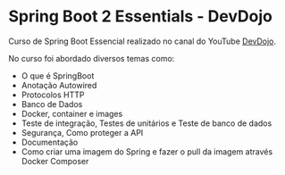 <h1>Spring Boot 2 Essentials - DevDojo</h1>

<p>Curso de Spring Boot Essencial realizado no canal do YouTube <a href="https://www.youtube.com/watch?v=bCzsSXE4Jzg&list=PL62G310vn6nFBIxp6ZwGnm8xMcGE3VA5H&index=1" target="_blank" rel="noopener noreferrer">DevDojo</a>.</p>
<p>No curso foi abordado diversos temas como:</p>

<ul>
	<li>O que é SpringBoot</li>
    <li>Anotação Autowired</li>
    <li>Protocolos  HTTP</li>
    <li>Banco de Dados</li>
    <li>Docker, container e images</li>
    <li>Teste de integração, Testes de unitários e Teste de banco de dados</li>
    <li>Segurança, Como proteger a API</li>
    <li>Documentação</li>
	<li>Como criar uma imagem do Spring e fazer o pull da imagem através Docker Composer</li>
</ul>
